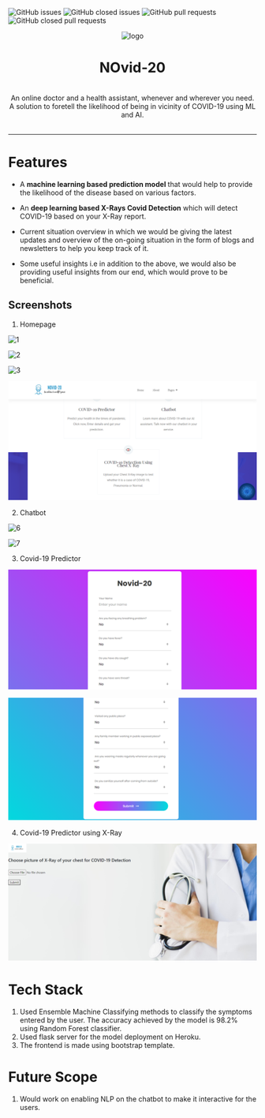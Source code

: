 ![GitHub issues](https://img.shields.io/github/issues/v2dha/NOVid-20) 
![GitHub closed issues](https://img.shields.io/github/issues-closed-raw/v2dha/NOvid-20?color=blue)
![GitHub pull requests](https://img.shields.io/github/issues-pr/v2dha/NOvid-20?color=orange)
![GitHub closed pull requests](https://img.shields.io/github/issues-pr-closed-raw/v2dha/NOvid-20)


<p align="center">
  <img src="https://i.ibb.co/m49w93y/Logo2.jpg" width="350" alt="logo" />
  <h1 align="center">NOvid-20</h1>
  <p align="center">
  <br />
  An online doctor and a health assistant, whenever and wherever you need. 
  <br />
  A solution to foretell the likelihood of being in vicinity of COVID-19 using ML and AI.
  <br />
  <br />
  </p>
</p>
<hr>



# Features
* A **machine learning based prediction model** that would help to provide the likelihood of the disease based on various factors.

* An **deep learning based X-Rays Covid Detection** which will detect COVID-19 based on your X-Ray report.

* Current situation overview in which we would be giving the latest updates and overview of the on-going situation in the form of blogs and newsletters to help you keep track of it.

* Some useful insights i.e in addition to the above, we would also be providing useful insights from our end, which would prove to be beneficial.

## Screenshots
1. Homepage

![1](https://user-images.githubusercontent.com/50369708/98961517-a7903780-252b-11eb-9ac1-f23b398755db.PNG)

![2](https://user-images.githubusercontent.com/50369708/98961523-a959fb00-252b-11eb-91a1-ddd273b97693.PNG)

![3](https://user-images.githubusercontent.com/50369708/98961527-aa8b2800-252b-11eb-97dc-059453d3980c.PNG)

![4](https://github.com/Isha307/NOvid-20/blob/master/img/Images/Screenshot%20(100).png)

2. Chatbot

![6](https://user-images.githubusercontent.com/50369708/98961540-ad861880-252b-11eb-9552-4b2eee2ce0a6.PNG)

![7](https://user-images.githubusercontent.com/50369708/98961546-af4fdc00-252b-11eb-9d3f-8862629c03b8.PNG)

3. Covid-19 Predictor

![8](https://github.com/Isha307/NOvid-20/blob/master/img/Images/Screenshot%20(105).png)

![9](https://github.com/Isha307/NOvid-20/blob/master/img/Images/Screenshot%20(106).png)

4. Covid-19 Predictor using X-Ray

![10](https://github.com/Isha307/NOvid-20/blob/master/img/Images/Screenshot%20(104).png)

# Tech Stack
1. Used Ensemble Machine Classifying methods to classify the symptoms entered by the user. The accuracy achieved by the model is 98.2% using Random Forest classifier.
2. Used flask server for the model deployment on Heroku.
3. The frontend is made using bootstrap template.


# Future Scope
1. Would work on enabling NLP on the chatbot to make it interactive for the users.


